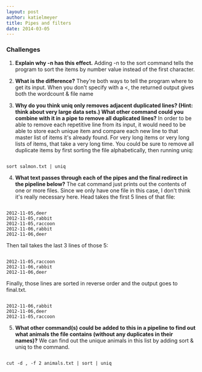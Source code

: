```yaml
---
layout: post
author: katielmeyer
title: Pipes and filters
date: 2014-03-05
---
```



### Challenges

1) **Explain why -n has this effect.**
Adding -n to the sort command tells the program to sort the items by number value instead of the first character.

2) **What is the difference?**
They're both ways to tell the program where to get its input. When you don't specify with a <, 
the returned output gives both the wordcount & file name

3) **Why do you think uniq only removes adjacent duplicated lines? (Hint: think about very large data sets.) 
What other command could you combine with it in a pipe to remove all duplicated lines?**
In order to be able to remove each repetitive line from its input, it would need to be able to store each unique item and compare
each new line to that master list of items it's already found. For very long items or very long lists of items, that take a very long time. You 
could be sure to remove all duplicate items by first sorting the file alphabetically, then running uniq:

```

sort salmon.txt | uniq

```

4) **What text passes through each of the pipes and the final redirect in the pipeline below?**
The cat command just prints out the contents of one or more files. Since we only have one file in this case, I don't think it's really
necessary here. Head takes the first 5 lines of that file:

```

2012-11-05,deer
2012-11-05,rabbit
2012-11-05,raccoon
2012-11-06,rabbit
2012-11-06,deer

```

Then tail takes the last 3 lines of those 5:

```

2012-11-05,raccoon
2012-11-06,rabbit
2012-11-06,deer

```

Finally, those lines are sorted in reverse order and the output goes to final.txt.

```

2012-11-06,rabbit  
2012-11-06,deer                                                                                                                                        
2012-11-05,raccoon

```

5) **What other command(s) could be added to this in a pipeline to find out what animals the file contains (without any duplicates in their names)?**
We can find out the unique animals in this list by adding sort & uniq to the command.

```

cut -d , -f 2 animals.txt | sort | uniq

```

